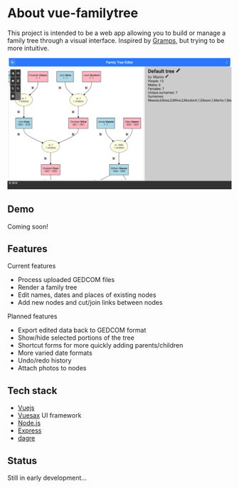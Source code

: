 # About vue-familytree

This project is intended to be a web app allowing you to build or manage a family tree through a visual interface. Inspired by [Gramps](https://gramps-project.org/), but trying to be more intuitive.

![Screenshot](https://raw.githubusercontent.com/mn113/vue-familytree/master/doc/ScreenShot2018-07-31.png)

## Demo

Coming soon!

## Features

Current features
- Process uploaded GEDCOM files
- Render a family tree
- Edit names, dates and places of existing nodes
- Add new nodes and cut/join links between nodes

Planned features
- Export edited data back to GEDCOM format
- Show/hide selected portions of the tree
- Shortcut forms for more quickly adding parents/children
- More varied date formats
- Undo/redo history
- Attach photos to nodes

## Tech stack

- [Vuejs](https://vuejs.org/)
- [Vuesax](https://github.com/lusaxweb/vuesax) UI framework
- [Node.js](https://nodejs.org/)
- [Express](https://github.com/expressjs)
- [dagre](https://github.com/dagrejs/dagre)

## Status

Still in early development...
